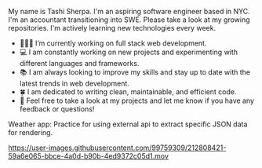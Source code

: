 My name is Tashi Sherpa. I'm an aspiring software engineer based in NYC. I'm an accountant transitioning into SWE. Please take a look at my growing repositories. I'm actively learning new technologies every week.

- 👩🏻‍💻 I’m currently working on full stack web development.
- 💻 I am constantly working on new projects and experimenting with different languages and frameworks.
- 📚 I am always looking to improve my skills and stay up to date with the latest trends in web development.
- 🍀 I am dedicated to writing clean, maintainable, and efficient code.
- 👯‍ Feel free to take a look at my projects and let me know if you have any feedback or questions!

Weather app:
Practice for using external api to extract specific JSON data for rendering.

https://user-images.githubusercontent.com/99759309/212808421-59a6e065-bbce-4a0d-b90b-4ed9372c05d1.mov


<!--
**TashiS7/TashiS7** is a ✨ _special_ ✨ repository because its `README.md` (this file) appears on your GitHub profile.





-->
